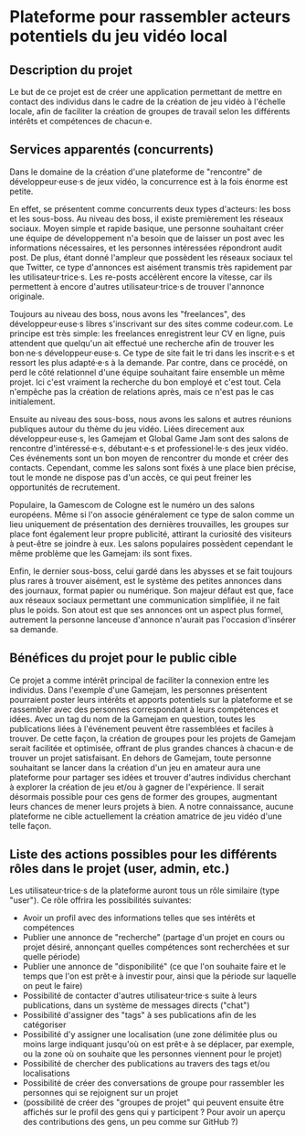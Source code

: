 # Plateforme pour rassembler acteurs potentiels du jeu vidéo local

## Description du projet

Le but de ce projet est de créer une application permettant de mettre en contact des individus dans le cadre de la création de jeu vidéo à l'échelle locale, afin de faciliter la création de groupes de travail selon les différents intérêts et compétences de chacun·e.

## Services apparentés (concurrents)

Dans le domaine de la création d'une plateforme de "rencontre" de développeur·euse·s de jeux vidéo, la concurrence est à la fois énorme est petite.

En effet, se présentent comme concurrents deux types d'acteurs: les boss et les sous-boss.
Au niveau des boss, il existe premièrement les réseaux sociaux. 
Moyen simple et rapide basique, une personne souhaitant créer une équipe de développement n'a besoin que de laisser un post avec les informations nécessaires, et les personnes intéressées répondront audit post. De plus, étant donné l'ampleur que possèdent les réseaux sociaux tel que Twitter, ce type d'annonces est aisément transmis très rapidement par les utilisateur·trice·s. Les re-posts accélèrent encore la vitesse, car ils permettent à encore d'autres utilisateur·trice·s de trouver l'annonce originale.

Toujours au niveau des boss, nous avons les "freelances", des développeur·euse·s libres s'inscrivant sur des sites comme codeur.com. Le principe est très simple: les freelances enregistrent leur CV en ligne, puis attendent que quelqu'un ait effectué une recherche afin de trouver les bon·ne·s développeur·euse·s. Ce type de site fait le tri dans les inscrit·e·s et ressort les plus adapté·e·s à la demande. Par contre, dans ce procédé, on perd le côté relationnel d'une équipe souhaitant faire ensemble un même projet. Ici c'est vraiment la recherche du bon employé et c'est tout. Cela n'empêche pas la création de relations après, mais ce n'est pas le cas initialement.

Ensuite au niveau des sous-boss, nous avons les salons et autres réunions publiques autour du thème du jeu vidéo.
Liées direcement aux développeur·euse·s, les Gamejam et Global Game Jam sont des salons de rencontre d'intéressé·e·s, débutant·e·s et professionel·le·s des jeux vidéo. Ces événements sont un bon moyen de rencontrer du monde et créer des contacts. Cependant, comme les salons sont fixés à une place bien précise, tout le monde ne dispose pas d'un accès, ce qui peut freiner les opportunités de recrutement.

Populaire, la Gamescom de Cologne est le numéro un des salons européens. Même si l'on associe généralement ce type de salon comme un lieu uniquement de présentation des dernières trouvailles, les groupes sur place font également leur propre publicité, attirant la curiosité des visiteurs à peut-être se joindre à eux. Les salons populaires possèdent cependant le même problème que les Gamejam: ils sont fixes.

Enfin, le dernier sous-boss, celui gardé dans les abysses et se fait toujours plus rares à trouver aisément, est le système des petites annonces dans des journaux, format papier ou numérique. Son majeur défaut est que, face aux réseaux sociaux permettant une communication simplifiée, il ne fait plus le poids. Son atout est que ses annonces ont un aspect plus formel, autrement la personne lanceuse d'annonce n'aurait pas l'occasion d'insérer sa demande.


## Bénéfices du projet pour le public cible

Ce projet a comme intérêt principal de faciliter la connexion entre les individus. Dans l'exemple d'une Gamejam, les personnes présentent pourraient poster leurs intérêts et apports potentiels sur la plateforme et se rassembler avec des personnes correspondant à leurs compétences et idées. Avec un tag du nom de la Gamejam en question, toutes les publications liées à l'événement peuvent être rassemblées et faciles à trouver.
De cette façon, la création de groupes pour les projets de Gamejam serait facilitée et optimisée, offrant de plus grandes chances à chacun·e de trouver un projet satisfaisant.
En dehors de Gamejam, toute personne souhaitant se lancer dans la création d'un jeu en amateur aura une plateforme pour partager ses idées et trouver d'autres individus cherchant à explorer la création de jeu et/ou à gagner de l'expérience. Il serait désormais possible pour ces gens de former des groupes, augmentant leurs chances de mener leurs projets à bien. A notre connaissance, aucune plateforme ne cible actuellement la création amatrice de jeu vidéo d'une telle façon.


## Liste des actions possibles pour les différents rôles dans le projet (user, admin, etc.)

Les utilisateur·trice·s de la plateforme auront tous un rôle similaire (type "user"). Ce rôle offrira les possibilités suivantes:

- Avoir un profil avec des informations telles que ses intérêts et compétences
- Publier une annonce de "recherche" (partage d'un projet en cours ou projet désiré, annonçant quelles compétences sont recherchées et sur quelle période)
- Publier une annonce de "disponibilité" (ce que l'on souhaite faire et le temps que l'on est prêt·e à investir pour, ainsi que la période sur laquelle on peut le faire)
- Possibilité de contacter d'autres utilisateur·trice·s suite à leurs publications, dans un système de messages directs ("chat")
- Possibilité d'assigner des "tags" à ses publications afin de les catégoriser
- Possibilité d'y assigner une localisation (une zone délimitée plus ou moins large indiquant jusqu'où on est prêt·e à se déplacer, par exemple, ou la zone où on souhaite que les personnes viennent pour le projet)
- Possibilité de chercher des publications au travers des tags et/ou localisations
- Possibilité de créer des conversations de groupe pour rassembler les personnes qui se rejoignent sur un projet
- (possibilité de créer des "groupes de projet" qui peuvent ensuite être affichés sur le profil des gens qui y participent ? Pour avoir un aperçu des contributions des gens, un peu comme sur GitHub ?)

